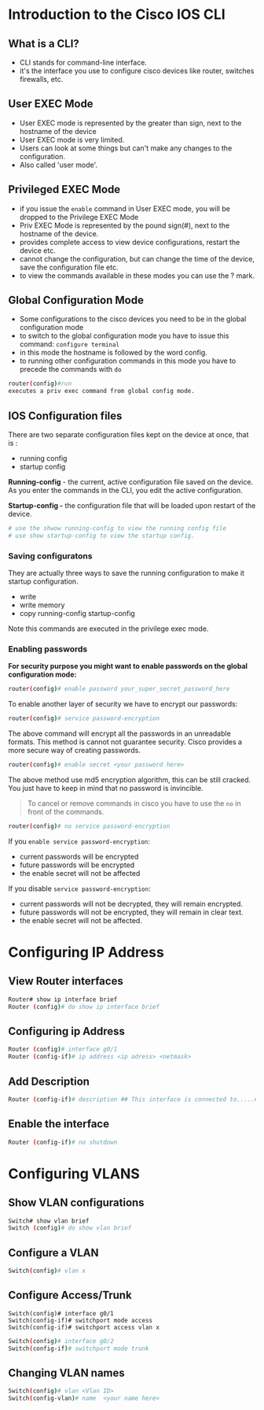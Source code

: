 # Introduction to the Cisco IOS CLI

## What is a CLI?

- CLI stands for command-line interface.
- it's the interface you use to configure cisco devices like router, switches firewalls, etc.

## User EXEC Mode

- User EXEC mode is represented by the greater than sign, next to the hostname of the device
- User EXEC mode is very limited.
- Users can look at some things but can't make any changes to the configuration.
- Also called 'user mode'.

## Privileged EXEC Mode

- if you issue the `enable` command in User EXEC mode, you will be dropped to the Privilege EXEC Mode
- Priv EXEC Mode is represented by the pound sign(#), next to the hostname of the device.
- provides complete access to view device configurations, restart the device etc.
- cannot change the configuration, but can change the time of the device, save the configuration file etc.
- to view the commands available in these modes you can use the ? mark.

## Global Configuration Mode

- Some configurations to the cisco devices you need to be in the global configuration mode
- to switch to the global configuration mode you have to issue this command: `configure terminal`
- in this mode the hostname is followed by the word config.
- to running other configuration commands in this mode you have to precede the commands with `do`

```bash
router(config)#run
executes a priv exec command from global config mode.
```

## IOS Configuration files

There are two separate configuration files kept on the device at once, that is :

- running config
- startup config

**Running-config** - the current, active configuration file saved on the device.  As you enter the commands  in the CLI, you edit the active configuration.

**Startup-config -** the configuration file that will be loaded upon restart of the device.

```bash
# use the shwow running-config to view the running config file
# use show startup-config to view the startup config.
```

### Saving configuratons

They are actually three ways to save the running configuration to make it startup configuration.

- write
- write memory
- copy running-config startup-config

Note this commands are executed in the privilege exec mode.

### Enabling passwords

**For security purpose you might want to enable passwords on the global configuration mode:**

```bash
router(config)# enable password your_super_secret_password_here
```

To enable another layer of security we have to encrypt our passwords:

```bash
router(config)# service password-encryption
```

The above command will encrypt all the passwords in an unreadable formats. This method is cannot not guarantee security. Cisco provides a more secure way of creating passwords.

```bash
router(config)# enable secret <your password here>
```

The above method use md5 encryption algorithm, this can be still cracked. You just have to keep in mind that no password is invincible.

> To cancel or remove commands in cisco you have to use the `no`  in front of the commands.
> 

```bash
router(config)# no service password-encryption
```

If you `enable service password-encryption`:

- current passwords will be encrypted
- future passwords will be encrypted
- the enable secret will not be affected

If you disable `service password-encryption`:

- current passwords will not be decrypted, they will remain encrypted.
- future passwords will not be encrypted, they will remain in clear text.
- the enable secret will not be affected.

# Configuring IP Address

## View Router interfaces

```bash
Router# show ip interface brief
Router (config)# do show ip interface brief
```

## Configuring ip Address

```bash
Router (config)# interface g0/1
Router (config-if)# ip address <ip adress> <netmask>
```

## Add Description

```bash
Router (config-if)# description ## This interface is connected to.....##
```

## Enable the interface

```bash
Router (config-if)# no shutdown
```

# Configuring VLANS

## Show VLAN configurations

```bash
Switch# show vlan brief
Switch (config)# do show vlan brief
```

## Configure a VLAN

```bash
Switch(config)# vlan x
```

## Configure Access/Trunk

```racket
Switch(config)# interface g0/1
Switch(config-if)# switchport mode access
Switch(config-if)# switchport access vlan x

```

```bash
Switch(config)# interface g0/2
Switch(config-if)# switchport mode trunk
```

## Changing VLAN names

```bash
Switch(config)# vlan <Vlan ID>
Switch(config-vlan)# name  <your name here>
```